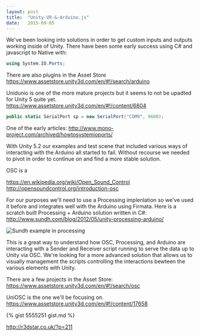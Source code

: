 ```yaml
---
layout: post
title:  "Unity-VR-&-Arduino.js"
date:   2015-09-05
---
```

We've been looking into solutions in order to get custom inputs and outputs working inside of Unity.
There have been some early success using C# and javascript to Native with:

```C#
using System.IO.Ports;
```

There are also plugins in the Asset Store
https://www.assetstore.unity3d.com/en/#!/search/arduino

Unidunio is one of the more mature projects but it seems to not be upadted for Unity 5 quite yet.
https://www.assetstore.unity3d.com/en/#!/content/6804

```C#
public static SerialPort sp = new SerialPort("COM9", 9600);
```

One of the early articles:
http://www.mono-project.com/archived/howtosystemioports/

With Unity 5.2 our examples and test scene that included various ways of interacting with the Arduino all started to fail.
Without recourse we needed to pivot in order to continue on and find a more stable solution.

OSC is a 

https://en.wikipedia.org/wiki/Open_Sound_Control
http://opensoundcontrol.org/introduction-osc

For our purposes we'll need to use a Processing implenlation so we've used it before and integrates well with the Arduino using Firmata.
Here is a scratch built Processing + Arduino solution written in C#:
http://www.sundh.com/blog/2012/05/unity-processing-arduino/

![Sundh example in processing](https://i.imgflip.com/r1kxr.gif)

This is a great way to understand how OSC, Processing, and Arduino are interacting with a Sender and Receiver script running to serve the data up to Unity via OSC.
We're looking for a more advanced solution that allows us to visually management the scripts controlling the interactions bewteen the various elements with Unity. 



There are a few projects in the Asset Store:
https://www.assetstore.unity3d.com/en/#!/search/osc


UniOSC is the one we'll be focusing on.
https://www.assetstore.unity3d.com/en/#!/content/17658



{% gist 5555251 gist.md %}


http://r3dstar.co.uk/?p=211
